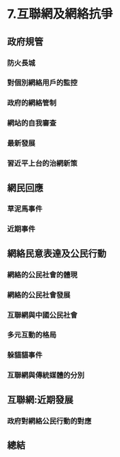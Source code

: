 # 7.互聯網及網絡抗爭
## 政府規管
### 防火長城
### 對個別網絡用戶的監控
### 政府的網絡管制
### 網站的自我審查
### 最新發展
### 習近平上台的治網新策
## 網民回應
### 草泥馬事件
### 近期事件
## 網絡民意表達及公民行動
### 網絡的公民社會的體現
### 網絡的公民社會發展
### 互聯網與中國公民社會
### 多元互動的格局
### 躲貓貓事件
### 互聯網與傳統媒體的分別
## 互聯網:近期發展
### 政府對網絡公民行動的對應
## 總結

